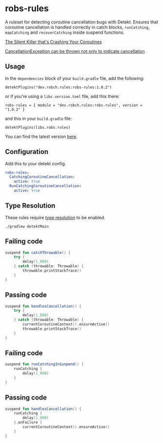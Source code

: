 # robs-rules
A ruleset for detecting coroutine cancellation bugs with Detekt. Ensures that coroutine
cancellation is handled correctly in catch blocks, `runCatching`, `mapCatching` and
`recoverCatching` inside suspend functions.

[The Silent Killer that's Crashing Your Coroutines](https://betterprogramming.pub/the-silent-killer-thats-crashing-your-coroutines-9171d1e8f79b)

[CancellationException can be thrown not only to indicate cancellation](https://github.com/Kotlin/kotlinx.coroutines/issues/3658)

## Usage
In the `dependencies` block of your `build.gradle` file, add the following:
```
detektPlugins("dev.robch.rules:robs-rules:1.0.2")
```

or if you're using a `libs.version.toml` file, add this there:
```
robs-rules = { module = "dev.robch.rules:robs-rules", version = "1.0.2" }
```

and this in your `build.gradle` file:
```
detektPlugins(libs.robs.rules)
```

You can find the latest version [here](https://central.sonatype.com/artifact/dev.robch.rules/robs-rules).

## Configuration
Add this to your detekt config.
```yaml
robs-rules:
  CatchingCoroutineCancellation:
    active: true
  RunCatchingCoroutineCancellation:
    active: true
```

## Type Resolution
These rules require [type resolution](https://detekt.dev/docs/gettingstarted/type-resolution/) to be enabled.
```
./gradlew detektMain
```

## Failing code
```kotlin
suspend fun catchThrowable() {
    try {
        delay(1_000)
    } catch (throwable: Throwable) {
        throwable.printStackTrace()
    }
}
```

## Passing code
```kotlin
suspend fun handlesCancellation() {
    try {
        delay(1_000)
    } catch (throwable: Throwable) {
        currentCoroutineContext().ensureActive()
        throwable.printStackTrace()
    }
}
```

## Failing code
```kotlin
suspend fun runCatchingInSuspend() {
    runCatching {
        delay(1_000)
    }
}
```

## Passing code
```kotlin
suspend fun handlesCancellation() {
    runCatching {
        delay(1_000)
    }.onFailure {
        currentCoroutineContext().ensureActive()
    }
}
```
